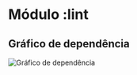 # Módulo :lint
## Gráfico de dependência
![Gráfico de dependência](../docs/images/graphs/dep_graph_lint.svg)
